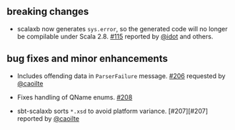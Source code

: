 ## breaking changes

- scalaxb now generates `sys.error`, so the generated code will no longer be compilable under Scala 2.8. [#115][115] reported by [@idot][@idot] and others.

## bug fixes and minor enhancements

- Includes offending data in `ParserFailure` message. [#206][206] requested by [@caoilte][@caoilte]
- Fixes handling of QName enums. [#208][208]
- sbt-scalaxb sorts `*.xsd` to avoid platform variance. [#207][#207] reported by [@caoilte][@caoilte]

  [115]: https://github.com/eed3si9n/scalaxb/issues/115
  [206]: https://github.com/eed3si9n/scalaxb/issues/206
  [207]: https://github.com/eed3si9n/scalaxb/issues/207
  [208]: https://github.com/eed3si9n/scalaxb/issues/208
  [@caoilte]: https://github.com/caoilte
  [@idot]: https://github.com/idot
